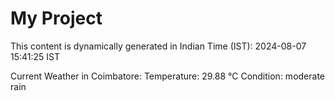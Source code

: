 # My Project

This content is dynamically generated in Indian Time (IST): 2024-08-07 15:41:25 IST


Current Weather in Coimbatore:
Temperature: 29.88 °C
Condition: moderate rain
